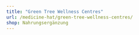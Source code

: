 ```yaml
---
title: "Green Tree Wellness Centres"
url: /medicine-hat/green-tree-wellness-centres/
shop: Nahrungsergänzung
---
```


